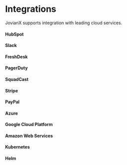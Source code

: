 # Integrations

JovianX supports integration with leading cloud services. 

#### HubSpot

#### Slack

#### FreshDesk

#### PagerDuty

#### SquadCast

#### Stripe

#### PayPal

#### Azure 

#### Google Cloud Platform

#### Amazon Web Services 

#### Kubernetes 

#### Helm 





